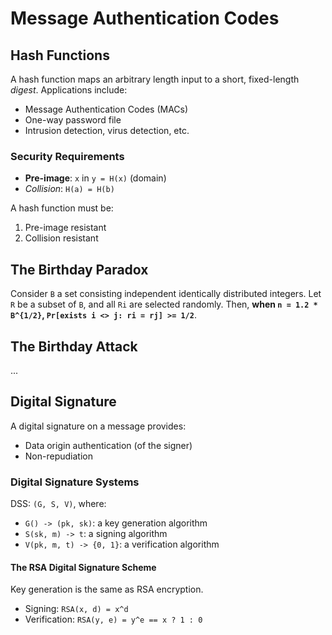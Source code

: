 # Message Authentication Codes

## Hash Functions

A hash function maps an arbitrary length input to a short, fixed-length _digest_. Applications include:

- Message Authentication Codes (MACs)
- One-way password file
- Intrusion detection, virus detection, etc.

### Security Requirements

- **Pre-image**: `x` in `y = H(x)` (domain)
- _Collision_: `H(a) = H(b)`

A hash function must be:

1. Pre-image resistant
2. Collision resistant

## The Birthday Paradox

Consider `B` a set consisting independent identically distributed integers. Let `R` be a subset of `B`, and all `Ri` are selected randomly. Then, **when `n = 1.2 * B^{1/2}`, `Pr[exists i <> j: ri = rj] >= 1/2`**.

## The Birthday Attack

...

## Digital Signature

A digital signature on a message provides:

- Data origin authentication (of the signer)
- Non-repudiation

### Digital Signature Systems

DSS: `(G, S, V)`, where:

- `G() -> (pk, sk)`: a key generation algorithm
- `S(sk, m) -> t`: a signing algorithm
- `V(pk, m, t) -> {0, 1}`: a verification algorithm

#### The RSA Digital Signature Scheme

Key generation is the same as RSA encryption.

- Signing: `RSA(x, d) = x^d`
- Verification: `RSA(y, e) = y^e == x ? 1 : 0`
